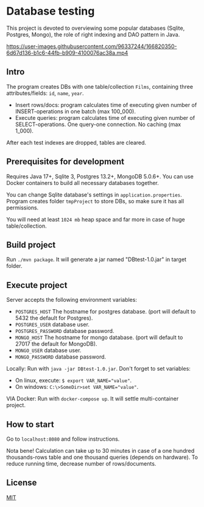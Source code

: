 # Database testing
This project is devoted to overviewing some popular databases (Sqlite, Postgres, Mongo), the role of right indexing and DAO pattern in Java.


https://user-images.githubusercontent.com/96337244/166820350-6d67d136-b1c6-44fb-b909-4100076ac38a.mp4




## Intro
The program creates DBs with one table/collection `Films`, containing three attributes/fields: `id`, `name`, `year`.

- Insert rows/docs: program calculates time of executing given number of INSERT-operations in one batch (max 100_000).
- Execute queries: program calculates time of executing given number of SELECT-operations. One query-one connection. No caching (max 1_000).

After each test indexes are dropped, tables are cleared.

## Prerequisites for development
Requires Java 17+, Sqlite 3, Postgres 13.2+, MongoDB 5.0.6+. You can use Docker containers to build all necessary databases together.

You can change Sqlite database's settings in `application.properties`. Program creates folder `tmpProject` to store DBs, so make sure it has all permissions.

You will need at least `1024 mb` heap space and far more in case of huge table/collection.

## Build project
Run `./mvn package`. It will generate a jar named "DBtest-1.0.jar" in target folder.

## Execute project
Server accepts the following environment variables:
 - `POSTGRES_HOST` The hostname for postgres database. (port will default to 5432 the default for Postgres).
 - `POSTGRES_USER` database user.
 - `POSTGRES_PASSWORD` database password.
 - `MONGO_HOST` The hostname for mongo database. (port will default to 27017 the default for MongoDB).
 - `MONGO_USER` database user.
 - `MONGO_PASSWORD` database password.

Locally:
Run with `java -jar DBtest-1.0.jar`. Don't forget to set variables: 
  - On linux, execute: `$ export VAR_NAME="value"`.
  - On windows: `C:\>SomeDir>set VAR_NAME="value"`.

VIA Docker:
Run with `docker-compose up`. It will settle multi-container project.

## How to start
Go to `localhost:8080` and follow instructions.

Nota bene! Calculation can take up to 30 minutes in case of a one hundred thousands-rows table and one thousand queries (depends on hardware). 
To reduce running time, decrease number of rows/documents.

## License
[MIT](https://github.com/pavelbelonosov/DB-tester/blob/master/LICENSE)

